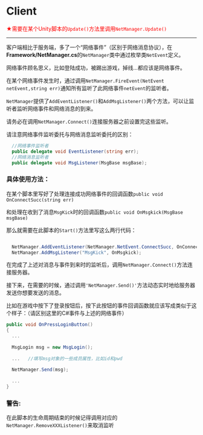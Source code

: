 # Client

<font color=red> ★需要在某个Unity脚本的`Update()`方法里调用`NetManager.Update()` </font>

___

客户端相比于服务端，多了一个“网络事件”（区别于网络消息协议），在**Framework/NetManager.cs**的`NetManager`类中通过枚举类`NetEvent`定义。

网络事件顾名思义，比如登陆成功，被踢出游戏，掉线...都应该是网络事件。

在某个网络事件发生时，通过调用`NetManager.FireEvent(NetEvent netEvent,string err)`通知所有监听了此网络事件`netEvent`的监听者。

`NetManager`提供了`AddEventListener()`和`AddMsgListener()`两个方法，可以让监听者监听网络事件和网络消息的到来。

请务必在调用`NetManager.Connect()`连接服务器之前设置完这些监听。

请注意网络事件监听委托与网络消息监听委托的区别：
```C#
  //网络事件监听者
  public delegate void EventListener(string err);
  //网络消息监听者
  public delegate void MsgListener(MsgBase msgBase);
```

### 具体使用方法：
在某个脚本里写好了处理连接成功网络事件的回调函数`public void OnConnectSucc(string err) `

和处理在收到了消息`MsgKick`时的回调函数`public void OnMsgkick(MsgBase msgBase)`

那么就需要在此脚本的`Start()`方法里写这么两行代码：

```C#

  NetManager.AddEventListener(NetManager.NetEvent.ConnectSucc, OnConnectSucc);
  NetManager.AddMsgListener("MsgKick", OnMsgkick);

```

在完成了上述对消息与事件到来时的监听后，调用`NetManager.Connect()`方法连接服务器。

接下来，在需要的时候，通过调用`'NetManager.Send()'`方法动态实时地给服务器发送你想要发送的消息。

比如在游戏中按下了登录按钮后，按下此按钮的事件回调函数就应该写成类似于这个样子：（请区别这里的C#事件与上述的网络事件）

```C#
public void OnPressLoginButton()
{
  ...
  
  MsgLogin msg = new MsgLogin();
  
  ...   //填写msg对象的一些成员属性，比如id和pwd
  
  NetManager.Send(msg);
  
  ...
}
```

### 警告:
在此脚本的生命周期结束的时候记得调用对应的`NetManager.RemoveXXXListener()`来取消监听
